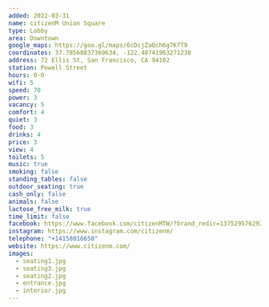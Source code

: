 ```yaml
---
added: 2022-03-31
name: citizenM Union Square
type: Lobby
area: Downtown
google_maps: https://goo.gl/maps/6cDcjZaQch6g7KfT9
coordinates: 37.78568837360634, -122.40741963271238
address: 72 Ellis St, San Francisco, CA 94102
station: Powell Street
hours: 0-0
wifi: 5
speed: 70
power: 3
vacancy: 5
comfort: 4
quiet: 3
food: 3
drinks: 4
price: 3
view: 4
toilets: 5
music: true
smoking: false
standing_tables: false
outdoor_seating: true
cash_only: false
animals: false
lactose_free_milk: true
time_limit: false
facebook: https://www.facebook.com/citizenMTW/?brand_redir=137529576292614
instagram: https://www.instagram.com/citizenm/
telephone: "+14158016650"
website: https://www.citizenm.com/
images:
  - seating1.jpg
  - seating3.jpg
  - seating2.jpg
  - entrance.jpg
  - interior.jpg
---
```

